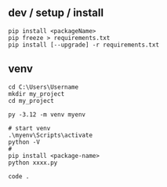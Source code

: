## dev / setup / install
```
pip install <packageName>
pip freeze > requirements.txt
pip install [--upgrade] -r requirements.txt
```

## venv
```
cd C:\Users\Username
mkdir my_project
cd my_project

py -3.12 -m venv myenv

# start venv
.\myenv\Scripts\activate
python -V
# 
pip install <package-name>
python xxxx.py

code .
```
